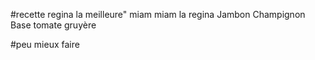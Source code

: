 #recette regina la meilleure" 
miam miam la regina 
Jambon 
Champignon 
Base tomate 
gruyère

#peu mieux faire

